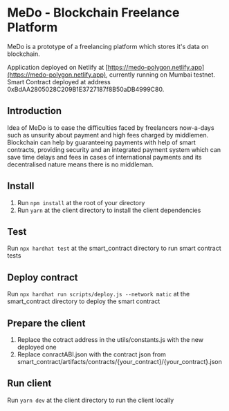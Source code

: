 # MeDo - Blockchain Freelance Platform
MeDo is a prototype of a freelancing platform which stores it's data on blockchain.

Application deployed on Netlify at [https://medo-polygon.netlify.app](https://medo-polygon.netlify.app), currently running on Mumbai testnet.
Smart Contract deployed at address 0xBdAA2805028C209B1E3727187f8B50aDB4999C80.

## Introduction
Idea of MeDo is to ease the difficulties faced by freelancers now-a-days such as unsurity about payment and high fees charged by middlemen. Blockchain can help by guaranteeing payments with help of smart contracts, providing security and an integrated payment system which can save time delays and fees in cases of international payments and its decentralised nature means there is no middleman.

## Install
1. Run `npm install` at the root of your directory
2. Run `yarn` at the client directory to install the client dependencies

## Test
Run `npx hardhat test` at the smart_contract directory to run smart contract tests

## Deploy contract
Run `npx hardhat run scripts/deploy.js --network matic` at the smart_contract directory to deploy the smart contract

## Prepare the client
1. Replace the cotract address in the utils/constants.js with the new deployed one
2. Replace conractABI.json with the contract json from smart_contract/artifacts/contracts/{your_contract}/{your_contract}.json

## Run client
Run `yarn dev` at the client directory to run the client locally


